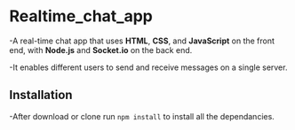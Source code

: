 # Realtime_chat_app

-A real-time chat app that uses **HTML**, **CSS**, and **JavaScript** on the front end, with **Node.js** and
**Socket.io** on the back end.

-It enables different users to send and receive messages on a single server.

## Installation

-After download or clone run `npm install` to install all the dependancies.

